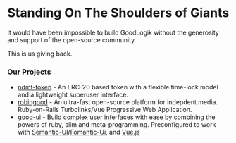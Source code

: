 # Standing On The Shoulders of Giants
It would have been impossible to build GoodLogik without the generosity and support of the open-source community. 

This is us giving back.

### Our Projects

- [ndmt-token](https://goodlogik.github.io/ndmt-token/) - An ERC-20 based token with a flexible time-lock model and a lightweight superuser interface.
- [robingood](https://goodlogik.github.io/robingood/) - An ultra-fast open-source platform for indepdent media. Ruby-on-Rails Turbolinks/Vue Progressive Web Application.
- [good-ui](https://goodlogik.github.io/good-ui/) - Build complex user inferfaces with ease by combining the powers of ruby, slim and meta-programming. Preconfigured to work with [Semantic-UI](https://semantic-ui.com/)/[Fomantic-Ui](https://fomantic-ui.com/), and [Vue.js](https://vuejs.org/)
